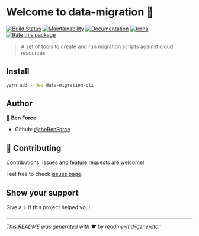 # Welcome to data-migration 👋

[![Build Status](https://github.com/theBenForce/data-migration/workflows/Release/badge.svg?branch=master)](https://github.com/theBenForce/data-migration/actions)
[![Maintainability](https://api.codeclimate.com/v1/badges/89a0c1976c9b89979635/maintainability)](https://codeclimate.com/github/theBenForce/data-migration/maintainability)
[![Documentation](https://img.shields.io/badge/documentation-view-blue)](https://data-migration.js.org/)
[![lerna](https://img.shields.io/badge/maintained%20with-lerna-cc00ff.svg)](https://lerna.js.org/)
[![Rate this package](https://badges.openbase.com/js/rating/data-migration.svg?token=FdpfCIkspk8Sc6VI7wU1KT3wqoAKWptHr+1B76UYXSg=)](https://openbase.com/js/data-migration?utm_source=embedded&amp;utm_medium=badge&amp;utm_campaign=rate-badge)

> A set of tools to create and run migration scripts against cloud resources

## Install

```sh
yarn add --dev data-migration-cli
```

## Author

👤 **Ben Force**

- Github: [@theBenForce](https://github.com/theBenForce)

## 🤝 Contributing

Contributions, issues and feature requests are welcome!

Feel free to check [issues page](https://github.com/theBenForce/data-migration/issues).

## Show your support

Give a ⭐️ if this project helped you!

---

_This README was generated with ❤️ by [readme-md-generator](https://github.com/kefranabg/readme-md-generator)_
